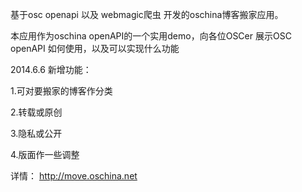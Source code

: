 
基于osc openapi 以及 webmagic爬虫 开发的oschina博客搬家应用。 

本应用作为oschina openAPI的一个实用demo，向各位OSCer 展示OSC openAPI 如何使用，以及可以实现什么功能


2014.6.6 新增功能：

1.可对要搬家的博客作分类

2.转载或原创

3.隐私或公开

4.版面作一些调整

详情： http://move.oschina.net